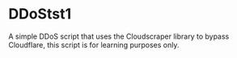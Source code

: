 # DDoStst1
A simple DDoS script that uses the Cloudscraper library to bypass Cloudflare, this script is for learning purposes only.
